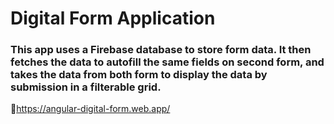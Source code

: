 <h1>Digital Form Application</h1>

<h3>This app uses a Firebase database to store form data. It then fetches the data to autofill the same fields on second form, and takes the data from both form to display the data by submission in a filterable grid.</h3>

🔗https://angular-digital-form.web.app/
